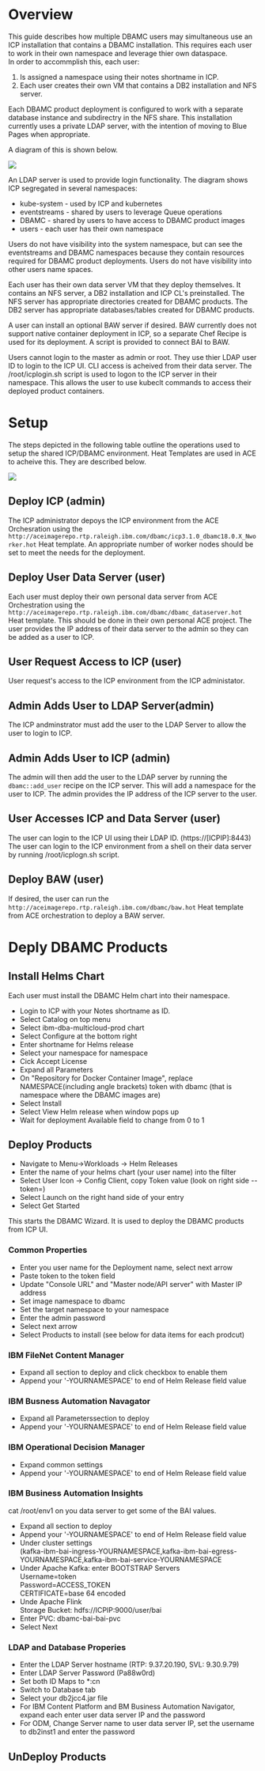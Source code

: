 <H1>Overview</H1>

This guide describes how multiple DBAMC users may simultaneous use an ICP installation that contains a DBAMC installation.
This requires each user to work in their own namespace and leverage thier own dataspace.<br>
In order to accommplish this, each user:<br>
1) Is assigned a namespace using their notes shortname in ICP.<br>
2) Each user creates their own VM that contains a DB2 installation and NFS server.<br>

Each DBAMC product deployment is configured to work with a separate database instance and subdirectry in the NFS share.
This installation currently uses a private LDAP server, with the intention of moving to Blue Pages when appropriate.

A diagram of this is shown below.

![](images/diagram.png)


An LDAP server is used to provide login functionality. The diagram shows ICP segregated in several namespaces:<br>
<UL>
<li>kube-system  - used by ICP and kubernetes</li>
<li>eventstreams - shared by users to leverage Queue operations</li>
<li>DBAMC        - shared by users to have access to DBAMC product images</li>
<li>users        - each user has their own namespace</li>
</UL>
Users  do not have visibility into the system namespace, but can see the eventstreams and DBAMC namespaces because they contain resources required for DBAMC product deployments.  Users do not have visibility into other users name spaces.

Each user has their own data server VM that they deploy themselves.  It contains an NFS server, a DB2 installation and ICP CL's preinstalled. The NFS server has appropriate directories created for DBAMC products.  The DB2 server has appropriate databases/tables created for DBAMC products.

A user can install an optional BAW server if desired.  BAW currently does not support native container deployment in ICP, so a separate Chef Recipe is used for its deployment. A script is provided to connect BAI to BAW.

Users cannot login to the master as admin or root.  They use thier LDAP user ID to login to the ICP UI.  CLI access is acheived from their data server.  The /root/icplogin.sh script is used to logon to the ICP server in their namespace.  This allows the user to use kubeclt commands to access their deployed product containers.


<H1>Setup</H1>
The steps depicted in the following table outline the operations used to setup the shared ICP/DBAMC environment.
Heat Templates are used in ACE to acheive this.  They are described below.

![](images/steps.png)

<h2> Deploy ICP (admin)</H2>
  The ICP administrator depoys the ICP environment from the ACE Orchesration using the 
  <code>http://aceimagerepo.rtp.raleigh.ibm.com/dbamc/icp3.1.0_dbamc18.0.X_Nworker.hot</code>
  Heat template.  An appropriate number of worker nodes should be set to meet the needs for the deployment.

<H2> Deploy User Data Server (user)</H2>
Each user must deploy their own personal data server from ACE Orchestration using the  
<code>http://aceimagerepo.rtp.raleigh.ibm.com/dbamc/dbamc_dataserver.hot</code>
Heat template. This should be done in their own personal ACE project.  The user provides the IP address of their data server to the admin so they can be added as a user to ICP.
<H2>User Request Access to ICP (user)</h2>
User request's access to the ICP environment from the ICP administator.
<H2> Admin Adds User to LDAP Server(admin)</h2>
The ICP andminstrator must add the user to the LDAP Server to allow the user to login to ICP.
<H2> Admin Adds User to ICP  (admin)</H2>
The admin will then add the user to the LDAP server by running the
<code>dbamc::add_user</code> recipe on the ICP server.  This will add a namespace for the user to ICP. The admin provides the IP address of the ICP server to the user.
<H2> User Accesses ICP and Data Server (user)</H2>
The user can login to the ICP UI using their LDAP ID. (https://[ICPIP]:8443)
The user can login to the ICP environment from a shell on their data server by running /root/icplogn.sh script.
<H2> Deploy BAW (user)</H2>
If desired, the user can run the 
<code> http://aceimagerepo.rtp.raleigh.ibm.com/dbamc/baw.hot</code> Heat template from  ACE orchestration to deploy a BAW server.
<H1>Deply DBAMC Products</H1>

<H2>Install Helms Chart</H2>
Each user must install the DBAMC Helm chart into their namespace.
 
<UL>
 <li> Login to ICP with your Notes shortname as ID.</li>
 <li> Select Catalog on top menu  </li>
 <li> Select ibm-dba-multicloud-prod chart</li>
 <li> Select Configure at the bottom right</li>
 <li> Enter shortname for Helms release</li>
 <li> Select your namespace for namespace</li>
 <li> Cick Accept License</li>
 <li> Expand all Parameters</li>
 <li>On "Repository for Docker Container Image", replace NAMESPACE(including angle brackets) token with dbamc (that is namespace where the DBAMC images are)</li>
  <li> Select Install</li>
  <li> Select View Helm release when window pops up</li>
  <li> Wait for deployment Available field to change from 0 to 1</li>
 </UL>
  
  <H2> Deploy Products</H2>

<UL>
<li> Navigate to Menu->Workloads -> Helm Releases</li> 
<li> Enter the name of your helms chart (your user name) into the filter</li>
<li> Select User Icon -> Config Client, copy Token value (look on right side --token=)
<li> Select Launch on the right hand side of your entry</li>
<li> Select Get Started</li>
</UL>

This starts the DBAMC Wizard.  It is used to deploy the DBAMC products from ICP UI.

<h3> Common Properties</h3>
<UL> 
  <li>Enter you user name for the Deployment name, select next arrow</li>
  <li>Paste token to the token field</li>
  <li>Update "Console URL" and "Master node/API server" with Master IP address</li>
  <li>Set image namespace to dbamc</li>
  <li>Set the target namespace to your namespace</li>
  <li>Enter the admin password</li>
  <li>Select next arrow</li>
  <li>Select Products to install (see below for data items for each prodcut)</li> 
</UL>

<h3> IBM FileNet Content Manager</h3>
<UL>
 <li> Expand all section to deploy and click checkbox to enable them</li>
 <li> Append your '-YOURNAMESPACE' to end of Helm Release field value </li>
</UL>

<h3> IBM Busness Automation Navagator</h3>
<UL>
  <li> Expand all Parameterssection to deploy</li>
<li> Append your '-YOURNAMESPACE' to end of Helm Release field value</li>
</UL> 
  
<h3> IBM Operational Decision Manager</h3>
<UL>
<li> Expand common settings</li>
<li> Append your '-YOURNAMESPACE' to end of Helm Release field value</li>
</UL> 

<h3> IBM Business Automation Insights</h3>
cat /root/env1 on you data server to get some of the BAI values.
<UL>
 <li> Expand all section to deploy</li>
 <li> Append your '-YOURNAMESPACE' to end of Helm Release field value</li>
  <li> Under cluster settings <br>
    (kafka-ibm-bai-ingress-YOURNAMESPACE,kafka-ibm-bai-egress-YOURNAMESPACE,kafka-ibm-bai-service-YOURNAMESPACE
  </li>
  <li> Under Apache Kafka:
      enter BOOTSTRAP Servers<br>
      Username=token<br>
      Password=ACCESS_TOKEN<br>
    CERTIFICATE=base 64 encoded<br>
   </li>
  <li>Unde Apache Flink<br>
       Storage Bucket: hdfs://ICPIP:9000/user/bai
  </li> 
  <li> Enter PVC: dbamc-bai-bai-pvc </li>
  <li>Select Next</li>
</UL> 

<h3> LDAP and Database Properies</h3>
<UL>
<li>Enter the LDAP Server hostname (RTP: 9.37.20.190, SVL: 9.30.9.79)</li>
<li>Enter LDAP Server Password (Pa88w0rd)</li>
<li>Set both ID Maps to *:cn</li>
<li>Switch to Database tab</li>
<li> Select your db2jcc4.jar file </li>
<li>For IBM Content Platform and BM Business Automation Navigator, expand each enter user data server IP and the password</li>
  <li>For ODM, Change Server name to user data server IP, set the username to db2inst1 and enter the password</li>
</UL>

<H2> UnDeploy Products</H2>
